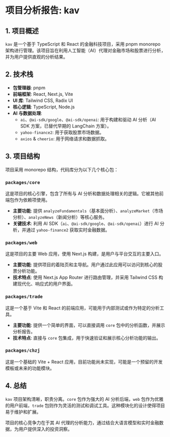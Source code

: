 # 项目分析报告: kav

## 1. 项目概述

`kav` 是一个基于 TypeScript 和 React 的金融科技项目，采用 pnpm monorepo 架构进行管理。该项目旨在利用人工智能（AI）代理对金融市场和股票进行分析，并为用户提供直观的分析结果。

## 2. 技术栈

- **包管理器**: pnpm
- **前端框架**: React, Next.js, Vite
- **UI 库**: Tailwind CSS, Radix UI
- **核心逻辑**: TypeScript, Node.js
- **AI 与数据处理**:
  - `ai`、`@ai-sdk/google`、`@ai-sdk/openai`: 用于构建和驱动 AI 分析（AI SDK 方案，已替代早期的 LangChain 方案）。
  - `yahoo-finance2`: 用于获取股票市场数据。
  - `axios` & `cheerio`: 用于网络请求和数据抓取。

## 3. 项目结构

项目采用 monorepo 结构，代码库分为以下几个核心包：

### `packages/core`

这是项目的核心引擎，包含了所有与 AI 分析和数据处理相关的逻辑。它被其他前端包作为依赖项使用。

- **主要功能**: 提供 `analyzeFundamentals`（基本面分析）、`analyzeMarket`（市场分析）、`analyzeNews`（新闻分析）等核心服务。
- **关键技术**: 利用 AI SDK（`ai`、`@ai-sdk/google`、`@ai-sdk/openai`）进行 AI 分析，并通过 `yahoo-finance2` 获取实时金融数据。

### `packages/web`

这是项目的主要 Web 应用，使用 Next.js 构建，是用户与平台交互的主要入口。

- **主要功能**: 提供项目的着陆页和主导航。用户通过此应用可以访问到核心的股票分析功能。
- **技术特点**: 使用 Next.js App Router 进行路由管理，并采用 Tailwind CSS 构建现代化、响应式的用户界面。

### `packages/trade`

这是一个基于 Vite 和 React 的前端应用，可能用于内部测试或作为特定的分析工具。

- **主要功能**: 提供一个简单的界面，可以直接调用 `core` 包中的分析函数，并展示分析报告。
- **技术特点**: 直接与 `core` 包集成，用于快速验证和展示核心分析功能的输出。

### `packages/chzj`

这是一个基础的 Vite + React 应用，目前功能尚未实现，可能是一个预留的开发模板或未来的功能模块。

## 4. 总结

`kav` 项目架构清晰，职责分离。`core` 包作为强大的 AI 分析后端，`web` 包作为优雅的用户前端，`trade` 包则作为灵活的测试和调试工具。这种模块化的设计使得项目易于维护和扩展。

项目的核心竞争力在于其 AI 代理的分析能力，通过结合大语言模型和实时金融数据，为用户提供深入的投资洞察。
